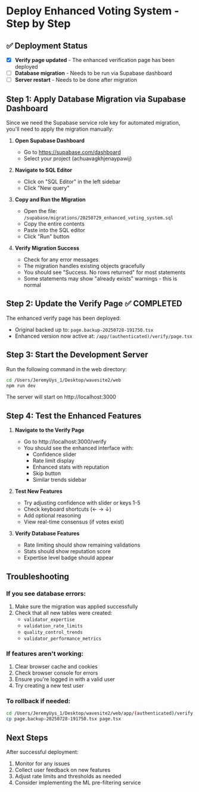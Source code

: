 # Deploy Enhanced Voting System - Step by Step

## ✅ Deployment Status

- [x] **Verify page updated** - The enhanced verification page has been deployed
- [ ] **Database migration** - Needs to be run via Supabase dashboard
- [ ] **Server restart** - Needs to be done after migration

## Step 1: Apply Database Migration via Supabase Dashboard

Since we need the Supabase service role key for automated migration, you'll need to apply the migration manually:

1. **Open Supabase Dashboard**
   - Go to https://supabase.com/dashboard
   - Select your project (achuavagkhjenaypawij)

2. **Navigate to SQL Editor**
   - Click on "SQL Editor" in the left sidebar
   - Click "New query"

3. **Copy and Run the Migration**
   - Open the file: `/supabase/migrations/20250729_enhanced_voting_system.sql`
   - Copy the entire contents
   - Paste into the SQL editor
   - Click "Run" button

4. **Verify Migration Success**
   - Check for any error messages
   - The migration handles existing objects gracefully
   - You should see "Success. No rows returned" for most statements
   - Some statements may show "already exists" warnings - this is normal

## Step 2: Update the Verify Page ✅ COMPLETED

The enhanced verify page has been deployed:
- Original backed up to: `page.backup-20250728-191750.tsx`
- Enhanced version now active at: `/app/(authenticated)/verify/page.tsx`

## Step 3: Start the Development Server

Run the following command in the web directory:

```bash
cd /Users/JeremyUys_1/Desktop/wavesite2/web
npm run dev
```

The server will start on http://localhost:3000

## Step 4: Test the Enhanced Features

1. **Navigate to the Verify Page**
   - Go to http://localhost:3000/verify
   - You should see the enhanced interface with:
     - Confidence slider
     - Rate limit display
     - Enhanced stats with reputation
     - Skip button
     - Similar trends sidebar

2. **Test New Features**
   - Try adjusting confidence with slider or keys 1-5
   - Check keyboard shortcuts (← → ↓)
   - Add optional reasoning
   - View real-time consensus (if votes exist)

3. **Verify Database Features**
   - Rate limiting should show remaining validations
   - Stats should show reputation score
   - Expertise level badge should appear

## Troubleshooting

### If you see database errors:
1. Make sure the migration was applied successfully
2. Check that all new tables were created:
   - `validator_expertise`
   - `validation_rate_limits`
   - `quality_control_trends`
   - `validator_performance_metrics`

### If features aren't working:
1. Clear browser cache and cookies
2. Check browser console for errors
3. Ensure you're logged in with a valid user
4. Try creating a new test user

### To rollback if needed:
```bash
cd /Users/JeremyUys_1/Desktop/wavesite2/web/app/(authenticated)/verify
cp page.backup-20250728-191750.tsx page.tsx
```

## Next Steps

After successful deployment:
1. Monitor for any issues
2. Collect user feedback on new features
3. Adjust rate limits and thresholds as needed
4. Consider implementing the ML pre-filtering service